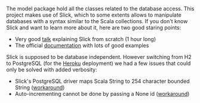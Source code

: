 The model package hold all the classes related to the database access. This project makes use of Slick, which to some extents allows to manipulate databases with a syntax similar to the Scala collections. If you don't know Slick and want to learn more about it, here are two good staring points:
- Very good [talk][1] explaining Slick from scratch (1 hour long)
- The official [documentation][2] with lots of good examples

Slick is supposed to be database independent. However switching from H2 to PostgreSQL (for the [Heroku][3] deployment) we had a few issues that could only be solved with added verbosity:
- Slick's PostgreSQL driver maps Scala String to 254 character bounded String ([workaround][4])
- Auto-incrementing cannot be done by passing a None id ([workaround][5])

[1]: https://www.youtube.com/watch?v=mJ_mnEwZMR0
[2]: http://slick.typesafe.com/doc/1.0.1/gettingstarted.html
[3]: https://www.heroku.com/
[4]: https://groups.google.com/forum/#!topic/scalaquery/6OgrKS8PrKE
[5]: http://stackoverflow.com/questions/13199198/using-auto-incrementing-fields-with-postgresql-and-slick
